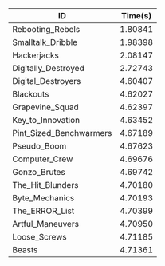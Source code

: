 |ID|Time(s)|
|-|-|
|Rebooting_Rebels|1.80841|
|Smalltalk_Dribble|1.98398|
|Hackerjacks|2.08147|
|Digitally_Destroyed|2.72743|
|Digital_Destroyers|4.60407|
|Blackouts|4.62027|
|Grapevine_Squad|4.62397|
|Key_to_Innovation|4.63452|
|Pint_Sized_Benchwarmers|4.67189|
|Pseudo_Boom|4.67623|
|Computer_Crew|4.69676|
|Gonzo_Brutes|4.69742|
|The_Hit_Blunders|4.70180|
|Byte_Mechanics|4.70193|
|The_ERROR_List|4.70399|
|Artful_Maneuvers|4.70950|
|Loose_Screws|4.71185|
|Beasts|4.71361|
